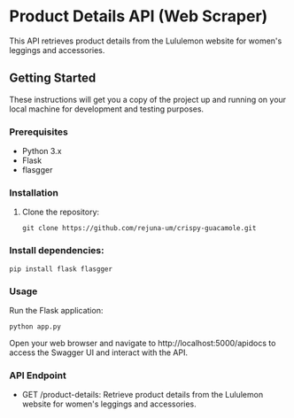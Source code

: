 # Product Details API (Web Scraper)

This API retrieves product details from the Lululemon website for women's leggings and accessories.

## Getting Started

These instructions will get you a copy of the project up and running on your local machine for development and testing purposes.

### Prerequisites

- Python 3.x
- Flask
- flasgger

### Installation

1. Clone the repository:

   ```
   git clone https://github.com/rejuna-um/crispy-guacamole.git
   
### Install dependencies:

    pip install flask flasgger

### Usage
Run the Flask application:


    python app.py
Open your web browser and navigate to http://localhost:5000/apidocs to access the Swagger UI and interact with the API.

### API Endpoint
- GET /product-details: Retrieve product details from the Lululemon website for women's leggings and accessories.

